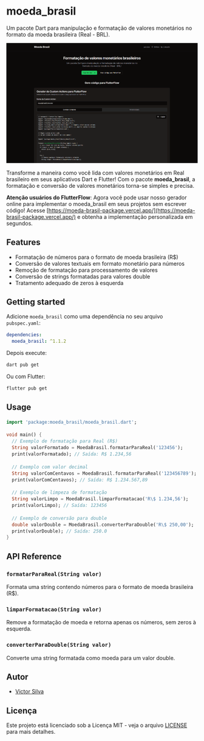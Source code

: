 <!--
This README describes the package. If you publish this package to pub.dev,
this README's contents appear on the landing page for your package.

For information about how to write a good package README, see the guide for
[writing package pages](https://dart.dev/tools/pub/writing-package-pages).

For general information about developing packages, see the Dart guide for
[creating packages](https://dart.dev/guides/libraries/create-packages)
and the Flutter guide for
[developing packages and plugins](https://flutter.dev/to/develop-packages).
-->

# moeda_brasil

Um pacote Dart para manipulação e formatação de valores monetários no formato da moeda brasileira (Real - BRL).

![Preview do pacote moeda_brasil](https://github.com/victorprsilva/moeda-brasil/blob/master/src/screenshot_preview.png?raw=true)

Transforme a maneira como você lida com valores monetários em Real brasileiro em seus aplicativos Dart e Flutter! Com o pacote **moeda_brasil**, a formatação e conversão de valores monetários torna-se simples e precisa.

**Atenção usuários do FlutterFlow**: Agora você pode usar nosso gerador online para implementar o moeda_brasil em seus projetos sem escrever código! Acesse [https://moeda-brasil-package.vercel.app/](https://moeda-brasil-package.vercel.app/) e obtenha a implementação personalizada em segundos.

## Features

- Formatação de números para o formato de moeda brasileira (R$)
- Conversão de valores textuais em formato monetário para números
- Remoção de formatação para processamento de valores
- Conversão de strings formatadas para valores double
- Tratamento adequado de zeros à esquerda

## Getting started

Adicione `moeda_brasil` como uma dependência no seu arquivo `pubspec.yaml`:

```yaml
dependencies:
  moeda_brasil: ^1.1.2
```

Depois execute:

```bash
dart pub get
```

Ou com Flutter:

```bash
flutter pub get
```

## Usage

```dart
import 'package:moeda_brasil/moeda_brasil.dart';

void main() {
  // Exemplo de formatação para Real (R$)
  String valorFormatado = MoedaBrasil.formatarParaReal('123456');
  print(valorFormatado); // Saída: R$ 1.234,56

  // Exemplo com valor decimal
  String valorComCentavos = MoedaBrasil.formatarParaReal('123456789');
  print(valorComCentavos); // Saída: R$ 1.234.567,89

  // Exemplo de limpeza de formatação
  String valorLimpo = MoedaBrasil.limparFormatacao('R\$ 1.234,56');
  print(valorLimpo); // Saída: 123456

  // Exemplo de conversão para double
  double valorDouble = MoedaBrasil.converterParaDouble('R\$ 250,00');
  print(valorDouble); // Saída: 250.0
}
```

## API Reference

### `formatarParaReal(String valor)`

Formata uma string contendo números para o formato de moeda brasileira (R$).

### `limparFormatacao(String valor)`

Remove a formatação de moeda e retorna apenas os números, sem zeros à esquerda.

### `converterParaDouble(String valor)`

Converte uma string formatada como moeda para um valor double.

## Autor

- [Victor Silva](https://github.com/victorprsilva)

## Licença

Este projeto está licenciado sob a Licença MIT - veja o arquivo [LICENSE](LICENSE) para mais detalhes.
